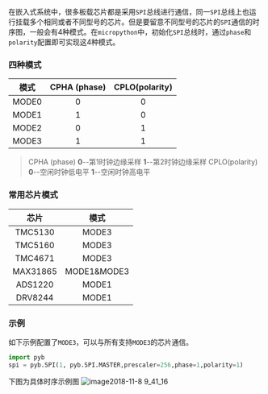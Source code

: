 在嵌入式系统中，很多板载芯片都是采用`SPI`总线进行通信，同一`SPI`总线上也运行挂载多个相同或者不同型号的芯片。但是要留意不同型号的芯片的`SPI`通信的时序图，一般会有4种模式。在`micropython`中，初始化`SPI`总线时，通过`phase`和`polarity`配置即可实现这4种模式。

### 四种模式
模式 | CPHA (phase)| CPLO(polarity)
:--: | :--: | :--:
MODE0 | 0 | 0
MODE1 | 1 | 0
MODE2 | 0 | 1
MODE3 | 1 | 1

> CPHA (phase) **0**--第1时钟边缘采样 **1**--第2时钟边缘采样
> CPLO(polarity) **0**--空闲时钟低电平 **1**--空闲时钟高电平

### 常用芯片模式
| 芯片 | 模式 |
| :----: | :----: |
| TMC5130 | MODE3 |
| TMC5160 | MODE3 |
| TMC4671 | MODE3 |
| MAX31865 | MODE1&MODE3 |
| ADS1220 | MODE1 |
| DRV8244 | MODE1 |

### 示例
如下示例配置了`MODE3`，可以与所有支持`MODE3`的芯片通信。
```python
import pyb
spi = pyb.SPI(1, pyb.SPI.MASTER,prescaler=256,phase=1,polarity=1)
```

下图为具体时序示例图
![image2018-11-8 9_41_16](https://github.com/Meekdai/meekdai.github.io/assets/11755104/ed2cda77-af23-40da-ad29-5a41eb5f92e9)
